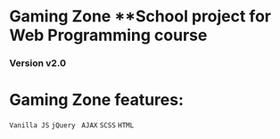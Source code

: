 # Gaming Zone **School project for Web Programming course
### Version v2.0

# Gaming Zone features:
 ``` Vanilla JS ``` 
 ```jQuery ```
 ``` AJAX ```
 ``` SCSS ```
 ``` HTML ```
